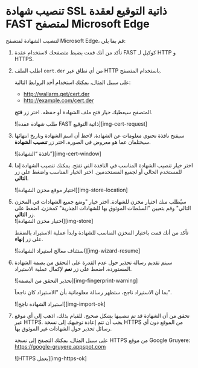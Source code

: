 # تنصيب شهادة SSL ذاتية التوقيع لعقدة FAST لمتصفح Microsoft Edge

لتنصيب الشهادة لمتصفح Microsoft Edge، قم بما يلي:

1. تأكد من أنك قمت بضبط متصفحك لاستخدام عقدة FAST كوكيل لـ HTTP و HTTPS.

2. اطلب الملف `cert.der` من أي نطاق عبر HTTP باستخدام المتصفح.

   على سبيل المثال، يمكنك استخدام أحد الروابط التالية:
    
   * <http://wallarm.get/cert.der>
   * <http://example.com/cert.der> 

   المتصفح سيعطيك خيار فتح ملف الشهادة أو حفظه. اختر زر **فتح**.

   ![طلب شهادة عقدة FAST ذاتية التوقيع][img-cert-request]

3. سيفتح نافذة تحتوي معلومات عن الشهادة. لاحظ أن اسم الشهادة وتاريخ انتهائها سيختلفان عما هو معروض في الصورة. اختر زر **تنصيب الشهادة**.

   ![نافذة “الشهادة”][img-cert-window]

4. اختر خيار تنصيب الشهادة المناسب في النافذة التي تفتح. يمكنك تنصيب الشهادة إما للمستخدم الحالي أو لجميع المستخدمين. اختر الخيار المناسب واضغط على زر **التالي**.

   ![اختيار موقع مخزن الشهادة][img-store-location]

5. سيُطلب منك اختيار مخزن للشهادة. اختر خيار "وضع جميع الشهادات في المخزن التالي" وقم بتعيين "السلطات الموثوق بها للشهادات الجذرية" كمخزن. اضغط على زر **التالي**.    
   ![اختيار مخزن الشهادة][img-store]

   تأكد من أنك قمت باختيار المخزن المناسب للشهادة وابدأ عملية الاستيراد بالضغط على زر **إنهاء**.
    
   ![استئناف معالج استيراد الشهادة][img-wizard-resume]

6. سيتم تقديم رسالة تحذير حول عدم القدرة على التحقق من بصمة الشهادة المستوردة. اضغط على زر **نعم** لإكمال عملية الاستيراد.

   ![تحذير التحقق من البصمة][img-fingerprint-warning]

   بما أن الاستيراد ناجح، ستظهر رسالة معلوماتية بأن "الاستيراد كان ناجحاً".

   ![استيراد الشهادة ناجح][img-import-ok]

7. تحقق من أن الشهادة قد تم تنصيبها بشكل صحيح. للقيام بذلك، اذهب إلى أي موقع عبر HTTPS. يجب أن تتم إعادة توجيهك إلى نسخة HTTPS من الموقع دون أي رسائل تحذير حول الشهادات غير الموثوق بها.

   على سبيل المثال، يمكنك التصفح إلى نسخة HTTPS من موقع Google Gruyere:
   <https://google-gruyere.appspot.com>

   ![HTTPS يعمل][img-https-ok]